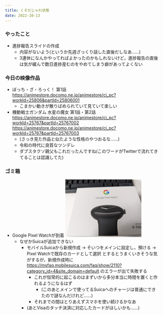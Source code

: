 ```yaml
---
title: くそだじゃれ状態
date: 2022-10-13
---
```


### やったこと
+ 進捗報告スライドの作成
  + 内容がないよう(というか先週ざっくり話した直後だしなあ……)
  + 3連休になんかやってればよかったのかもしれないけど，進捗報告の直後は気が緩んで数日進捗産むのをやめてしまう癖があってよくない

### 今日の映像作品
+ ぼっち・ざ・ろっく！ 第1話 <https://animestore.docomo.ne.jp/animestore/ci_pc?workId=25806&partId=25806001>
  + こまかい動きが散りばめられていて見ていて楽しい
+ 機動戦士ガンダム 水星の魔女 第1話・第2話 <https://animestore.docomo.ne.jp/animestore/ci_pc?workId=25767&partId=25767002> <https://animestore.docomo.ne.jp/animestore/ci_pc?workId=25767&partId=25767003>
  + (さっき見た作品と似たような性格のやつおるな……)
  + 令和の時代に良質なツンデレ
  + ダブスタクソ親父もこれだったんですね(このワードがTwitterで流れてきてることは認識してた)

### ゴミ箱
+ Google Pixel Watchが到着
  <img width="250" src="/public/images/2022/10/13/watch.jpg">
  + なぜかSuicaが追加できない
    + モバイルSuicaから新規作成 -> そいつをメインに設定し，預ける -> Pixel Watchで既存のカードとして選択
      とするとうまくいきそうな気がするが，新規作成時に <https://msfaq.mobilesuica.com/faq/show/2110?category_id=4&site_domain=default> のエラーが出て失敗する
      + これが恒常的に起こるのはまずいから多分本当に時間を置くと作れるようになるはず
        + (このあとメインで使ってるSuicaへのチャージは普通にできたので謎なんだけれど……)
      + それまでの間はとりあえずスマホを使い続けるかなあ
    + (あとVisaのタッチ決済に対応したカードがほしいかも……)

